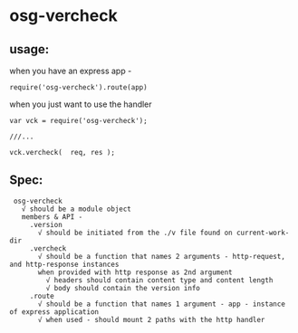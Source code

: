 osg-vercheck
============

usage:
-----
when you have an express app - 

```
require('osg-vercheck').route(app)
```

when you just want to use the handler

```
var vck = require('osg-vercheck');

///...

vck.vercheck(  req, res );
```


Spec:
-----
```
 osg-vercheck
   √ should be a module object
   members & API -
     .version
       √ should be initiated from the ./v file found on current-work-dir
     .vercheck
       √ should be a function that names 2 arguments - http-request, and http-response instances
       when provided with http response as 2nd argument
         √ headers should contain content type and content length
         √ body should contain the version info
     .route
       √ should be a function that names 1 argument - app - instance of express application
       √ when used - should mount 2 paths with the http handler
```